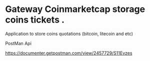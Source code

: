 
# Gateway Coinmarketcap  storage coins tickets .


Application to store coins quotations (bitcoin, litecoin and etc)

PostMan Api 

https://documenter.getpostman.com/view/2457729/S11Evzes
